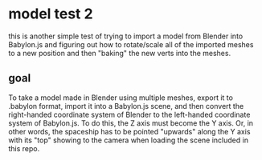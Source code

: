 # model test 2

this is another simple test of trying to import a model from Blender into Babylon.js and figuring out how to rotate/scale all of the imported meshes to a new position and then "baking" the new verts into the meshes.

## goal

To take a model made in Blender using multiple meshes, export it to .babylon format, import it into a Babylon.js scene, and then convert the right-handed coordinate system of Blender to the left-handed coordinate system of Babylon.js. To do this, the Z axis must become the Y axis. Or, in other words, the spaceship has to be pointed "upwards" along the Y axis with its "top" showing to the camera when loading the scene included in this repo.